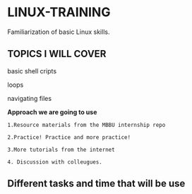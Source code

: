 # LINUX-TRAINING
Familiarization of basic Linux skills.




## TOPICS I WILL COVER
basic shell cripts

loops 

navigating files 

**Approach we are going to use**

    1.Resource materials from the MBBU internship repo
    
    2.Practice! Practice and more practice!
    
    3.More tutorials from the internet
    
    4. Discussion with colleugues.
## Different tasks and time that will be use

